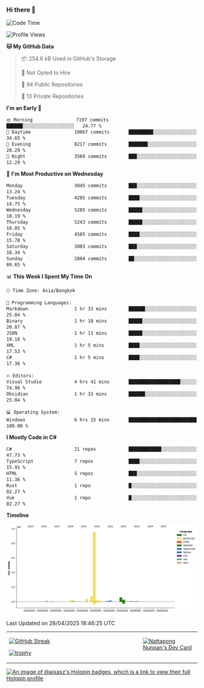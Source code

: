 ### Hi there 👋

<!--START_SECTION:waka-->
![Code Time](http://img.shields.io/badge/Code%20Time-2%2C238%20hrs%2049%20mins-blue)

![Profile Views](http://img.shields.io/badge/Profile%20Views-0-blue)

**🐱 My GitHub Data** 

> 📦 254.6 kB Used in GitHub's Storage 
 > 
> 🚫 Not Opted to Hire
 > 
> 📜 94 Public Repositories 
 > 
> 🔑 13 Private Repositories 
 > 
**I'm an Early 🐤** 

```text
🌞 Morning                7197 commits        ██████░░░░░░░░░░░░░░░░░░░   24.77 % 
🌆 Daytime                10067 commits       █████████░░░░░░░░░░░░░░░░   34.65 % 
🌃 Evening                8217 commits        ███████░░░░░░░░░░░░░░░░░░   28.29 % 
🌙 Night                  3569 commits        ███░░░░░░░░░░░░░░░░░░░░░░   12.29 % 
```
📅 **I'm Most Productive on Wednesday** 

```text
Monday                   3845 commits        ███░░░░░░░░░░░░░░░░░░░░░░   13.24 % 
Tuesday                  4285 commits        ████░░░░░░░░░░░░░░░░░░░░░   14.75 % 
Wednesday                5285 commits        █████░░░░░░░░░░░░░░░░░░░░   18.19 % 
Thursday                 5243 commits        █████░░░░░░░░░░░░░░░░░░░░   18.05 % 
Friday                   4585 commits        ████░░░░░░░░░░░░░░░░░░░░░   15.78 % 
Saturday                 3003 commits        ███░░░░░░░░░░░░░░░░░░░░░░   10.34 % 
Sunday                   2804 commits        ██░░░░░░░░░░░░░░░░░░░░░░░   09.65 % 
```


📊 **This Week I Spent My Time On** 

```text
🕑︎ Time Zone: Asia/Bangkok

💬 Programming Languages: 
Markdown                 1 hr 33 mins        ██████░░░░░░░░░░░░░░░░░░░   25.04 % 
Binary                   1 hr 18 mins        █████░░░░░░░░░░░░░░░░░░░░   20.87 % 
JSON                     1 hr 11 mins        █████░░░░░░░░░░░░░░░░░░░░   19.18 % 
XML                      1 hr 5 mins         ████░░░░░░░░░░░░░░░░░░░░░   17.53 % 
C#                       1 hr 5 mins         ████░░░░░░░░░░░░░░░░░░░░░   17.36 % 

🔥 Editors: 
Visual Studio            4 hrs 41 mins       ███████████████████░░░░░░   74.96 % 
Obsidian                 1 hr 33 mins        ██████░░░░░░░░░░░░░░░░░░░   25.04 % 

💻 Operating System: 
Windows                  6 hrs 15 mins       █████████████████████████   100.00 % 
```

**I Mostly Code in C#** 

```text
C#                       21 repos            ████████████░░░░░░░░░░░░░   47.73 % 
TypeScript               7 repos             ████░░░░░░░░░░░░░░░░░░░░░   15.91 % 
HTML                     5 repos             ███░░░░░░░░░░░░░░░░░░░░░░   11.36 % 
Rust                     1 repo              █░░░░░░░░░░░░░░░░░░░░░░░░   02.27 % 
Vue                      1 repo              █░░░░░░░░░░░░░░░░░░░░░░░░   02.27 % 
```



**Timeline**

![Lines of Code chart](https://raw.githubusercontent.com/aixasz/aixasz/main/assets/bar_graph.png)


 Last Updated on 28/04/2025 18:46:25 UTC
<!--END_SECTION:waka-->

<table>
<tr>
<td width="70%" valign="top">
 
 [![GitHub Streak](http://github-readme-streak-stats.herokuapp.com?user=aixasz&theme=github-dark&hide_border=true&date_format=%5BY%20%5DM%20j)](https://git.io/streak-stats)

 [![trophy](https://github-profile-trophy.vercel.app/?username=aixasz&theme=onedark)](https://github.com/ryo-ma/github-profile-trophy)
 </td>
<td width="30%" valign="top">
 
<a href="https://app.daily.dev/aixasz"><img src="https://api.daily.dev/devcards/403207936e6547c9a85ea449e9f3abe8.png?r=re8" alt="Nattapong Nunpan's Dev Card"/></a>

 </td>
</tr>
</table>

[![An image of @aixasz's Holopin badges, which is a link to view their full Holopin profile](https://holopin.me/aixasz)](https://holopin.io/@aixasz)
 
